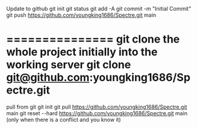 Update to github
git init
git status
git add -A
git commit -m "Initial Commit"
git push https://github.com/youngking1686/Spectre.git main

===============
git clone the whole project initially into the working server
git clone git@github.com:youngking1686/Spectre.git
===============
pull from git
git init
git pull https://github.com/youngking1686/Spectre.git main
git reset --hard https://github.com/youngking1686/Spectre.git main (only when there is a conflict and you know it)